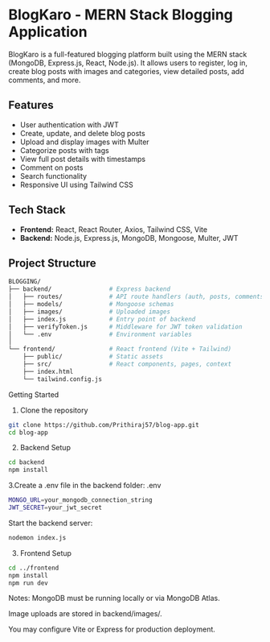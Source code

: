 # BlogKaro - MERN Stack Blogging Application

BlogKaro is a full-featured blogging platform built using the MERN stack (MongoDB, Express.js, React, Node.js). It allows users to register, log in, create blog posts with images and categories, view detailed posts, add comments, and more.

## Features

- User authentication with JWT
- Create, update, and delete blog posts
- Upload and display images with Multer
- Categorize posts with tags
- View full post details with timestamps
- Comment on posts
- Search functionality
- Responsive UI using Tailwind CSS

## Tech Stack

- **Frontend:** React, React Router, Axios, Tailwind CSS, Vite
- **Backend:** Node.js, Express.js, MongoDB, Mongoose, Multer, JWT

## Project Structure

```bash
BLOGGING/
├── backend/                # Express backend
│   ├── routes/             # API route handlers (auth, posts, comments, users)
│   ├── models/             # Mongoose schemas
│   ├── images/             # Uploaded images
│   ├── index.js            # Entry point of backend
│   ├── verifyToken.js      # Middleware for JWT token validation
│   └── .env                # Environment variables
│
└── frontend/               # React frontend (Vite + Tailwind)
    ├── public/             # Static assets
    ├── src/                # React components, pages, context
    ├── index.html
    └── tailwind.config.js
```

Getting Started
1. Clone the repository
```bash
git clone https://github.com/Prithiraj57/blog-app.git
cd blog-app
``` 
2. Backend Setup
```bash
cd backend
npm install
```
3.Create a .env file in the backend folder:
.env
```bash
MONGO_URL=your_mongodb_connection_string
JWT_SECRET=your_jwt_secret
```
Start the backend server:
```bash
nodemon index.js
```
3. Frontend Setup
```bash
cd ../frontend
npm install
npm run dev
```
Notes:
MongoDB must be running locally or via MongoDB Atlas.

Image uploads are stored in backend/images/.

You may configure Vite or Express for production deployment.

